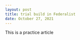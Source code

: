 ```yaml
---
layout: post
title: trial build in Federalist
date: October 27, 2021
---
```

This is a practice article